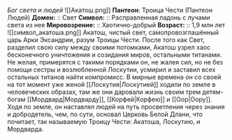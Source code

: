 *Бог света и людей*
![[Акатош.png]]
**Пантеон**: Троица Чести (Пантеон Людей)
**Домен:** :: Свет
**Символ:**        :: Расправленная ладонь с лучами света из нее
**Мировозрение:**   :: Хаотично-добрый
**Возраст:**     :: 1,9 млн лет
![[символ_акатоша.png]]
Акатош, чистый свет, самопровозглашённый царь Арки Эксандрии, разум Троицы Чести. После того как Свет, разделил свою силу между своими потомками, Акатош узрел хаос бесконечного уничтожения и созидания миров, остальными титанами. Не желая, примерятся с такими порядками он, не жалея сил, но не без помощи сестры и возлюбленной  Лоскутии, усмирил и заставил всех остальных титанов найти компромисс. В мирные времена он со своей на тот момент уже женой [[Лоскутия|Лоскутией]] ходили по земле в человеческих образах, там же они даровали жизнь своим трем детям-богам [[Мордвард|Мордварду]], [[Корфей|Корфею]] и [[Оор|Оору]]. Ходя по земле, он наставлял людей на путь просветления через знания и добродетель, чем, по сути, основал Церковь Белой Длани, что почитает, так называемую Троицу Чести: Акатоша, Лоскутию, и Мордварда. 
